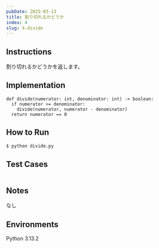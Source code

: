 ```yaml
---
pubDate: 2025-03-13
title: 割り切れるかどうか
index: 4
slug: 4-divide
---
```


## Instructions
割り切れるかどうかを返します。

## Implementation
```python: divide.py
def divide(numerator: int, denominator: int) -> boolean:
  if numerator >= denominator:
    divide(numerator, numerator - denominator)
  return numerator == 0
```

## How to Run
```bash
$ python divide.py
```

## Test Cases
```python
```

## Notes
なし

## Environments
Python 3.13.2